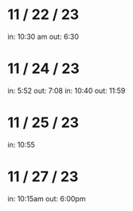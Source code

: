 # 11 / 22 / 23
in: 10:30 am
out: 6:30

# 11 / 24 / 23
in: 5:52
out: 7:08
in: 10:40
out: 11:59

# 11 / 25 / 23
in: 10:55

# 11 / 27 / 23
in: 10:15am
out: 6:00pm
